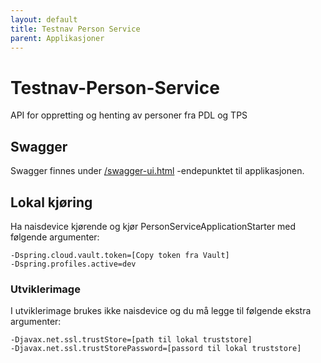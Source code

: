 ```yaml
---
layout: default
title: Testnav Person Service
parent: Applikasjoner
---
```


# Testnav-Person-Service
API for oppretting og henting av personer fra PDL og TPS

## Swagger
Swagger finnes under [/swagger-ui.html](https://testnav-person-service.intern.dev.nav.no/swagger-ui.html) -endepunktet til applikasjonen.
 
## Lokal kjøring
Ha naisdevice kjørende og kjør PersonServiceApplicationStarter med følgende argumenter:
```
-Dspring.cloud.vault.token=[Copy token fra Vault]
-Dspring.profiles.active=dev
```

### Utviklerimage
I utviklerimage brukes ikke naisdevice og du må legge til følgende ekstra argumenter:
```
-Djavax.net.ssl.trustStore=[path til lokal truststore]
-Djavax.net.ssl.trustStorePassword=[passord til lokal truststore]
```
